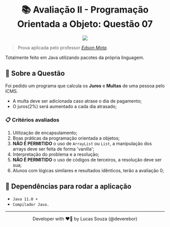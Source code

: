 <h1 align="center">📚 Avaliação II - Programação Orientada a Objeto: Questão 07</h1>

<p align="center">
  <img src="https://media2.giphy.com/media/3orif7XwqWUb1QrxPq/giphy.gif?cid=790b76110ec3b77bbb4b1237131e74e7e69bb738e7bae069&rid=giphy.gif&ct=g">
</p>

> Prova aplicada pelo professor [_Edson Mota_](https://www.linkedin.com/in/edsonmottac/).

Totalmente feito em Java utilizando pacotes da própria linguagem.

## 📢 Sobre a Questão

Foi pedido um programa que calcula os **Juros** e **Multas** de uma pessoa pelo ICMS.

- A multa deve ser adicionada caso atrase o dia de pagamento;
- O juros(2%) será aumentado a cada dia atrasado;

### 📋 Critérios avaliados

1. Utilização de encapsulamento;
2. Boas práticas da programação orientada a objetos;
3. **NÃO É PERMITIDO** o uso de `ArrayList` ou `List`, a manipulação dos arrays deve ser feita de forma 'vanilla';
4. Interpretação do problema e a resolução;
5. **NÃO É PERMITIDO** o uso de códigos de terceiros, a resolução deve ser sua;
6. Alunos com lógicas similares e resultados idênticos, terão a avaliação 0;

## 🎯 Dependências para rodar a aplicação

- `Java 11.0 +`
- `Compilador Java.`

---

<p align='center'>
  Developer with ❤️‍🔥 by Lucas Souza (@deverebor)
</p>
